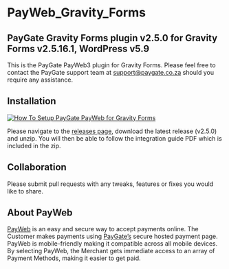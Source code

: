 # PayWeb_Gravity_Forms
## PayGate Gravity Forms plugin v2.5.0 for Gravity Forms v2.5.16.1, WordPress v5.9

This is the PayGate PayWeb3 plugin for Gravity Forms. Please feel free to contact the PayGate support team at support@paygate.co.za should you require any assistance.

## Installation
[![How To Setup PayGate PayWeb for Gravity Forms](https://appinlet.com/wp-content/uploads/2021/01/How-To-Setup-PayGate-PayWeb-for-Gravity-Forms.jpg)](https://www.youtube.com/watch?v=r5nx1EfyOlo "How To Setup PayGate PayWeb for Gravity Forms")

Please navigate to the [releases page](https://github.com/PayGate/PayWeb_Gravity_Forms/releases), download the latest release (v2.5.0) and unzip. You will then be able to follow the integration guide PDF which is included in the zip.

## Collaboration

Please submit pull requests with any tweaks, features or fixes you would like to share.

## About PayWeb

[PayWeb](https://www.paygate.co.za/paygate-products/payweb/) is an easy and secure way to accept payments online. The Customer makes payments using [PayGate’s](https://www.paygate.co.za/) secure hosted payment page. PayWeb is mobile-friendly making it compatible across all mobile devices. By selecting PayWeb, the Merchant gets immediate access to an array of Payment Methods, making it easier to get paid.
